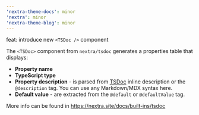 ```yaml
---
'nextra-theme-docs': minor
'nextra': minor
'nextra-theme-blog': minor
---
```


feat: introduce new `<TSDoc />` component

The `<TSDoc>` component from `nextra/tsdoc` generates a properties table that
displays:

- **Property name**
- **TypeScript type**
- **Property description** - is parsed from [TSDoc](https://tsdoc.org) inline
  description or the `@description` tag. You can use any Markdown/MDX syntax
  here.
- **Default value** - are extracted from the `@default` or `@defaultValue` tag.

More info can be found in https://nextra.site/docs/built-ins/tsdoc
